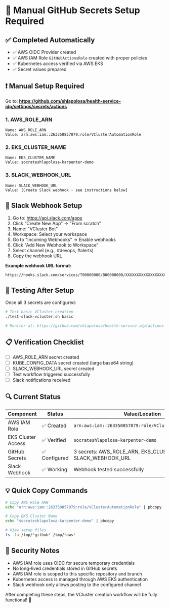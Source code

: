 # 🔧 Manual GitHub Secrets Setup Required

## ✅ Completed Automatically
- ✅ AWS OIDC Provider created
- ✅ AWS IAM Role `GitHubActionsRole` created with proper policies
- ✅ Kubernetes access verified via AWS EKS
- ✅ Secret values prepared

## ❗ Manual Setup Required

Go to: **https://github.com/shlapolosa/health-service-idp/settings/secrets/actions**

### 1. AWS_ROLE_ARN
```
Name: AWS_ROLE_ARN
Value: arn:aws:iam::263350857079:role/VClusterAutomationRole
```
### 2. EKS_CLUSTER_NAME
```
Name: EKS_CLUSTER_NAME
Value: socrateshlapolosa-karpenter-demo
```

### 3. SLACK_WEBHOOK_URL
```
Name: SLACK_WEBHOOK_URL
Value: [Create Slack webhook - see instructions below]
```

## 📱 Slack Webhook Setup

1. Go to: https://api.slack.com/apps
2. Click "Create New App" → "From scratch"
3. Name: "VCluster Bot" 
4. Workspace: Select your workspace
5. Go to "Incoming Webhooks" → Enable webhooks
6. Click "Add New Webhook to Workspace"
7. Select channel (e.g., #devops, #alerts)
8. Copy the webhook URL

**Example webhook URL format:**
```
https://hooks.slack.com/services/T00000000/B00000000/XXXXXXXXXXXXXXXXXXXXXXXX
```

## 🧪 Testing After Setup

Once all 3 secrets are configured:

```bash
# Test basic VCluster creation
./test-slack-vcluster.sh basic

# Monitor at: https://github.com/shlapolosa/health-service-idp/actions
```

## 📋 Verification Checklist

- [ ] AWS_ROLE_ARN secret created
- [ ] KUBE_CONFIG_DATA secret created (large base64 string)
- [ ] SLACK_WEBHOOK_URL secret created
- [ ] Test workflow triggered successfully
- [ ] Slack notifications received

## 🔍 Current Status

| Component | Status | Value/Location |
|-----------|--------|----------------|
| AWS IAM Role | ✅ Created | `arn:aws:iam::263350857079:role/VClusterAutomationRole` |
| EKS Cluster Access | ✅ Verified | `socrateshlapolosa-karpenter-demo` |
| GitHub Secrets | ✅ Configured | 3 secrets: AWS_ROLE_ARN, EKS_CLUSTER_NAME, SLACK_WEBHOOK_URL |
| Slack Webhook | ✅ Working | Webhook tested successfully |

## 💡 Quick Copy Commands

```bash
# Copy AWS Role ARN
echo "arn:aws:iam::263350857079:role/VClusterAutomationRole" | pbcopy

# Copy EKS Cluster Name
echo "socrateshlapolosa-karpenter-demo" | pbcopy

# View setup files
ls -la /tmp/*github* /tmp/*aws*
```

## 🚨 Security Notes

- AWS IAM role uses OIDC for secure temporary credentials
- No long-lived credentials stored in GitHub secrets
- AWS IAM role is scoped to this specific repository and branch
- Kubernetes access is managed through AWS EKS authentication
- Slack webhook only allows posting to the configured channel

After completing these steps, the VCluster creation workflow will be fully functional! 🎉